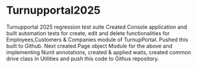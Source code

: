 # Turnupportal2025
Turnupportal 2025 regression test suite
Created Console application and built automation tests for create, edit and delete functionalities for
Employees,Customers & Companies module of TurnupPortal.
Pushed this built to Github.
Next created Page object Module for the above and implementing Nunit annotations, 
created & applied waits, created common drive class in Utilities and push this code to Githus repository.